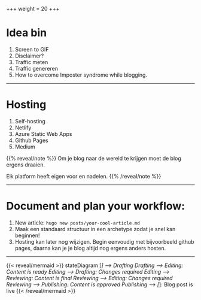 +++
weight = 20
+++

# Idea bin

1. Screen to GIF
1. Disclaimer?
1. Traffic meten
1. Traffic genereren
1. How to overcome Imposter syndrome while blogging.

---

# Hosting

1. Self-hosting
1. Netlify
1. Azure Static Web Apps
1. Github Pages
1. Medium

{{% reveal/note %}}
Om je blog naar de wereld te krijgen moet de blog ergens draaien.

Elk platform heeft eigen voor en nadelen.
{{% /reveal/note %}}

---

# Document and plan your workflow:

1. New article: `hugo new posts/your-cool-article.md`
2. Maak een standaard structuur in een archetype zodat je snel kan beginnen!
3. Hosting kan later nog wijzigen. Begin eenvoudig met bijvoorbeeld github pages, daarna kan je je blog altijd nog ergens anders hosten.

---

{{< reveal/mermaid >}}
stateDiagram
    [*] --> Drafting
    Drafting --> Editing: Content is ready
    Editing --> Drafting: Changes required
    Editing --> Reviewing: Content is final
    Reviewing --> Editing: Changes required
    Reviewing --> Publishing: Content is approved
    Publishing --> [*]: Blog post is live
{{< /reveal/mermaid >}}